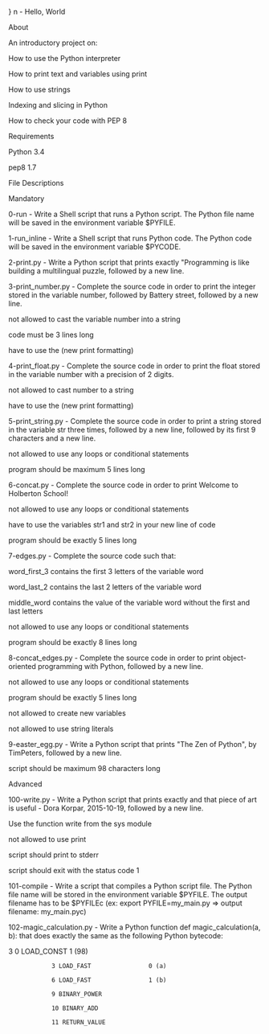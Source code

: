 }
n - Hello, World

About

An introductory project on:



How to use the Python interpreter

How to print text and variables using print

How to use strings

Indexing and slicing in Python

How to check your code with PEP 8

Requirements

Python 3.4

pep8 1.7

File Descriptions

Mandatory

0-run - Write a Shell script that runs a Python script. The Python file name will be saved in the environment variable $PYFILE.



1-run_inline - Write a Shell script that runs Python code. The Python code will be saved in the environment variable $PYCODE.



2-print.py - Write a Python script that prints exactly "Programming is like building a multilingual puzzle, followed by a new line.



3-print_number.py - Complete the source code in order to print the integer stored in the variable number, followed by Battery street, followed by a new line.



not allowed to cast the variable number into a string

code must be 3 lines long

have to use the (new print formatting)

4-print_float.py - Complete the source code in order to print the float stored in the variable number with a precision of 2 digits.



not allowed to cast number to a string

have to use the (new print formatting)

5-print_string.py - Complete the source code in order to print a string stored in the variable str three times, followed by a new line, followed by its first 9 characters and a new line.



not allowed to use any loops or conditional statements

program should be maximum 5 lines long

6-concat.py - Complete the source code in order to print Welcome to Holberton School!



not allowed to use any loops or conditional statements

have to use the variables str1 and str2 in your new line of code

program should be exactly 5 lines long

7-edges.py - Complete the source code such that:



word_first_3 contains the first 3 letters of the variable word

word_last_2 contains the last 2 letters of the variable word

middle_word contains the value of the variable word without the first and last letters

not allowed to use any loops or conditional statements

program should be exactly 8 lines long

8-concat_edges.py - Complete the source code in order to print object-oriented programming with Python, followed by a new line.



not allowed to use any loops or conditional statements

program should be exactly 5 lines long

not allowed to create new variables

not allowed to use string literals

9-easter_egg.py - Write a Python script that prints "The Zen of Python", by TimPeters, followed by a new line.



script should be maximum 98 characters long

Advanced

100-write.py - Write a Python script that prints exactly and that piece of art is useful - Dora Korpar, 2015-10-19, followed by a new line.



Use the function write from the sys module

not allowed to use print

script should print to stderr

script should exit with the status code 1

101-compile - Write a script that compiles a Python script file. The Python file name will be stored in the environment variable $PYFILE. The output filename has to be $PYFILEc (ex: export PYFILE=my_main.py => output filename: my_main.pyc)



102-magic_calculation.py - Write a Python function def magic_calculation(a, b): that does exactly the same as the following Python bytecode:



 3		0 LOAD_CONST               1 (98)

              	3 LOAD_FAST                0 (a)

              	6 LOAD_FAST                1 (b)

              	9 BINARY_POWER

             	10 BINARY_ADD

             	11 RETURN_VALUE
